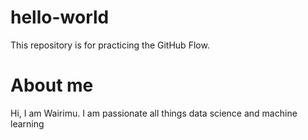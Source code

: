 # hello-world
This repository is for practicing the GitHub Flow.
# About me
Hi, I am Wairimu. I am passionate all things data science and machine learning

